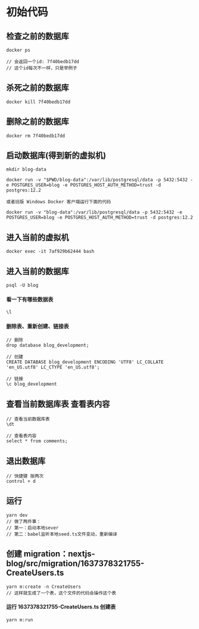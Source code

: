 # 初始代码

## 检查之前的数据库
```
docker ps

// 会返回一个id: 7f40bedb17dd
// 这个id每次不一样，只是举例子
```

## 杀死之前的数据库
```
docker kill 7f40bedb17dd
```

## 删除之前的数据库
```
docker rm 7f40bedb17dd
```

## 启动数据库(得到新的虚拟机)
```
mkdir blog-data

docker run -v "$PWD/blog-data":/var/lib/postgresql/data -p 5432:5432 -e POSTGRES_USER=blog -e POSTGRES_HOST_AUTH_METHOD=trust -d postgres:12.2

或者旧版 Windows Docker 客户端运行下面的代码

docker run -v "blog-data":/var/lib/postgresql/data -p 5432:5432 -e POSTGRES_USER=blog -e POSTGRES_HOST_AUTH_METHOD=trust -d postgres:12.2
```

## 进入当前的虚拟机
```
docker exec -it 7af929b62444 bash
```

## 进入当前的数据库
```
psql -U blog
```

#### 看一下有哪些数据表
```
\l
```

#### 删除表、重新创建、链接表
```
// 删除
drop database blog_development;

// 创建
CREATE DATABASE blog_development ENCODING 'UTF8' LC_COLLATE 'en_US.utf8' LC_CTYPE 'en_US.utf8';

// 链接
\c blog_development
```

## 查看当前数据库表 查看表内容
```
// 查看当前数据库表
\dt

// 查看表内容
select * from comments;
```

## 退出数据库
```
// 快捷键 按两次
control + d
```

## 运行
```
yarn dev
// 做了两件事：
// 第一：启动本地sever
// 第二：babel监听本地seed.ts文件变动，重新编译
```

## 创建 migration：nextjs-blog/src/migration/1637378321755-CreateUsers.ts
```
yarn m:create -n CreateUsers
// 这样就生成了一个表，这个文件的代码会操作这个表
```

#### 运行 1637378321755-CreateUsers.ts 创建表
```
yarn m:run
```